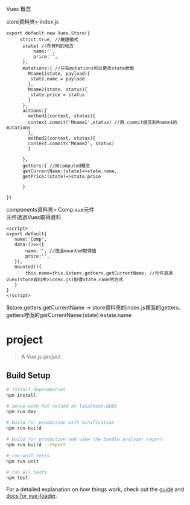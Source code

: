 Vuex
概念

store資料夾> index.js
```
export default new Vuex.Store({
     strict:true, //嚴謹模式
      state{ //存資料的地方
          name:'',
          price:'',
      },
      mutations:{ //只有mutations可以更改state狀態
        Mname1(state, payload){
         state.name = payload
        },
        Mname2(state, status){
         state.price = status
        }
      },
      actions:{
        method1(context, status){
        context.commit('Mname1',status) //用.commit提交到Mname1的mutations
        },
        method2(context, status){
        context.commit('Mname2', status)
        }

      },
      getters:{ //同computed概念
      getCurrentName:(state)=>state.name,
      getPrice:(state)=>state.price

      }
      
})
```

components資料夾> Comp.vue元件  
元件透過Vuex取得資料

 ```
<script>
export default{
    name:'Comp',
    data:()=>({
        name:'', //透過mounted取得值
        price:'',
    }),
    mounted(){
        this.name=this.$store.getters.getCurrentName; //元件透過Vuex(store資料夾>index.js)取得state.name的方式
    }
}
</script>

```
$store.getters.getCurrentName → store資料夾的index.js裡面的getters，getters裡面的getCurrentName:(state)=>state.name

# project

> A Vue.js project

## Build Setup

``` bash
# install dependencies
npm install

# serve with hot reload at localhost:8080
npm run dev

# build for production with minification
npm run build

# build for production and view the bundle analyzer report
npm run build --report

# run unit tests
npm run unit

# run all tests
npm test
```

For a detailed explanation on how things work, check out the [guide](http://vuejs-templates.github.io/webpack/) and [docs for vue-loader](http://vuejs.github.io/vue-loader).
